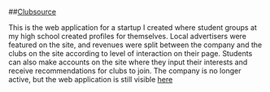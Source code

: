 ##[Clubsource](https://myclubsource.com)

This is the web application for a startup I created where student groups at my high school created profiles for themselves. Local advertisers were featured on the site, and revenues were
split between the company and the clubs on the site according to level of interaction on their page. Students can also make accounts on the site where they input their interests and receive
recommendations for clubs to join. The company is no longer active, but the web application is still visible [here](https://greenwich.myclubsource.com)